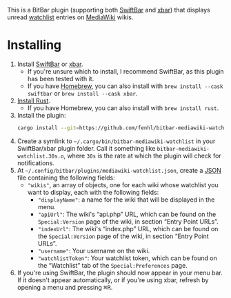 This is a BitBar plugin (supporting both [SwiftBar](https://swiftbar.app/) and [xbar](https://xbarapp.com/)) that displays unread [watchlist](https://www.mediawiki.org/wiki/Manual:Watchlist) entries on [MediaWiki](https://www.mediawiki.org/wiki/MediaWiki) wikis.

# Installing

1. Install [SwiftBar](https://swiftbar.app/) or [xbar](https://xbarapp.com/).
    * If you're unsure which to install, I recommend SwiftBar, as this plugin has been tested with it.
    * If you have [Homebrew](https://brew.sh/), you can also install with `brew install --cask swiftbar` or `brew install --cask xbar`.
2. [Install Rust](https://www.rust-lang.org/tools/install).
    * If you have Homebrew, you can also install with `brew install rust`.
3. Install the plugin:
    ```sh
    cargo install --git=https://github.com/fenhl/bitbar-mediawiki-watchlist --branch=main
    ```
4. Create a symlink to `~/.cargo/bin/bitbar-mediawiki-watchlist` in your SwiftBar/xbar plugin folder. Call it something like `bitbar-mediawiki-watchlist.30s.o`, where `30s` is the rate at which the plugin will check for notifications.
5. At `~/.config/bitbar/plugins/mediawiki-watchlist.json`, create a [JSON](https://json.org/) file containing the following fields:
    * `"wikis"`, an array of objects, one for each wiki whose watchlist you want to display, each with the following fields:
        * `"displayName"`: a name for the wiki that will be displayed in the menu.
        * `"apiUrl"`: The wiki's “api.php” URL, which can be found on the `Special:Version` page of the wiki, in section “Entry Point URLs”.
        * `"indexUrl"`: The wiki's “index.php” URL, which can be found on the `Special:Version` page of the wiki, in section “Entry Point URLs”.
        * `"username"`: Your username on the wiki.
        * `"watchlistToken"`: Your watchlist token, which can be found on the “Watchlist” tab of the `Special:Preferences` page.
6. If you're using SwiftBar, the plugin should now appear in your menu bar. If it doesn't appear automatically, or if you're using xbar, refresh by opening a menu and pressing <kbd>⌘</kbd><kbd>R</kbd>.

